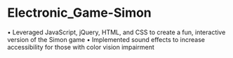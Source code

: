 # Electronic_Game-Simon
• Leveraged JavaScript, jQuery, HTML, and CSS to create a fun, interactive version of the Simon game
• Implemented sound effects to increase accessibility for those with color vision impairment
